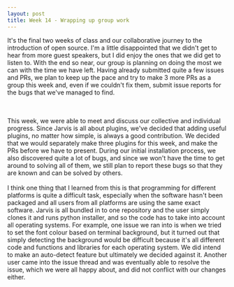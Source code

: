 ```yaml
---
layout: post
title: Week 14 - Wrapping up group work
---
```


It's the final two weeks of class and our collaborative journey to the introduction of open source. I'm a little disappointed that we didn't get to hear from more guest speakers, but I did enjoy the ones that we did get to listen to. With the end so near, our group is planning on doing the most we can with the time we have left. Having already submitted quite a few issues and PRs, we plan to keep up the pace and try to make 3 more PRs as a group this week and, even if we couldn't fix them, submit issue reports for the bugs that we've managed to find.
<!--more-->
<br><br>
This week, we were able to meet and discuss our collective and individual progress. Since Jarvis is all about plugins, we've decided that adding useful plugins, no matter how simple, is always a good contribution. We decided that we would separately make three plugins for this week, and make the PRs before we have to present. During our initial installation process, we also discovered quite a lot of bugs, and since we won't have the time to get around to solving all of them, we still plan to report these bugs so that they are known and can be solved by others.
<br><br>
I think one thing that I learned from this is that programming for different platforms is quite a difficult task, especially when the software hasn't been packaged and all users from all platforms are using the same exact software. Jarvis is all bundled in to one repository and the user simply clones it and runs python installer, and so the code has to take into account all operating systems. For example, one issue we ran into is when we tried to set the font colour based on terminal background, but it turned out that simply detecting the background would be difficult because it's all different code and functions and libraries for each operating system. We did intend to make an auto-detect feature but ultimately we decided against it. Another user came into the issue thread and was eventually able to resolve the issue, which we were all happy about, and did not conflict with our changes either.
<br><br>
